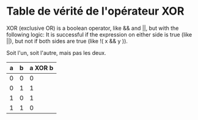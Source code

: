 # Table de vérité de l'opérateur XOR

XOR (exclusive OR) is a boolean operator, like && and ||, but with the following logic: 
It is successful if the expression on either side is true (like ||), but not if both sides are true (like !( x && y )).

Soit l'un, soit l'autre, mais pas les deux.

| a | b | a XOR b |
|---|---|---------|
| 0 | 0 | 0 |
| 0 | 1 | 1 |
| 1 | 0 | 1 |
| 1 | 1 | 0 |